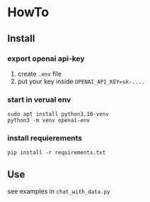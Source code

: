 # HowTo

## Install

### export openai api-key

1. create `.env` file
2. put your key inside `OPENAI_API_KEY=sk-....`


### start in verual env

```
sudo apt install python3.10-venv
python3 -m venv openai-env
```

### install requierements

```
pip install -r requirements.txt
```

## Use

see examples in ```chat_with_data.py```